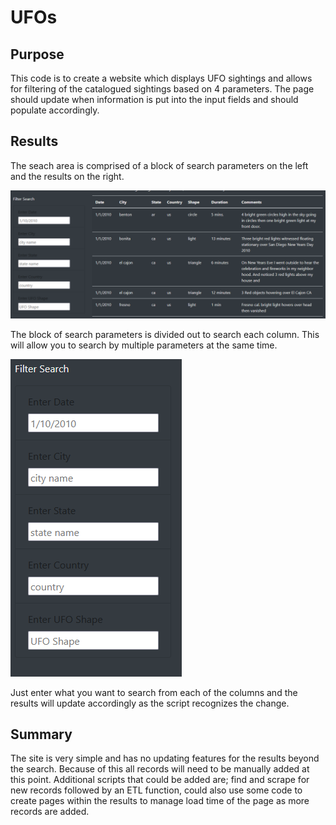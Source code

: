 # UFOs

## Purpose

This code is to create a website which displays UFO sightings and allows for filtering of the catalogued sightings based on 4 parameters. The page should update when information is put into the input fields and should populate accordingly.

## Results

The seach area is comprised of a block of search parameters on the left and the results on the right.

![Search and Results](https://github.com/K3Rob/UFOs/blob/main/Additional%20images/search_and_results.PNG)

The block of search parameters is divided out to search each column. This will allow you to search by multiple parameters at the same time.

![Search Bar](https://github.com/K3Rob/UFOs/blob/main/Additional%20images/search_bar.PNG)

Just enter what you want to search from each of the columns and the results will update accordingly as the script recognizes the change.

## Summary

The site is very simple and has no updating features for the results beyond the search. Because of this all records will need to be manually added at this point. Additional scripts that could be added are; find and scrape for new records followed by an ETL function, could also use some code to create pages within the results to manage load time of the page as more records are added.
